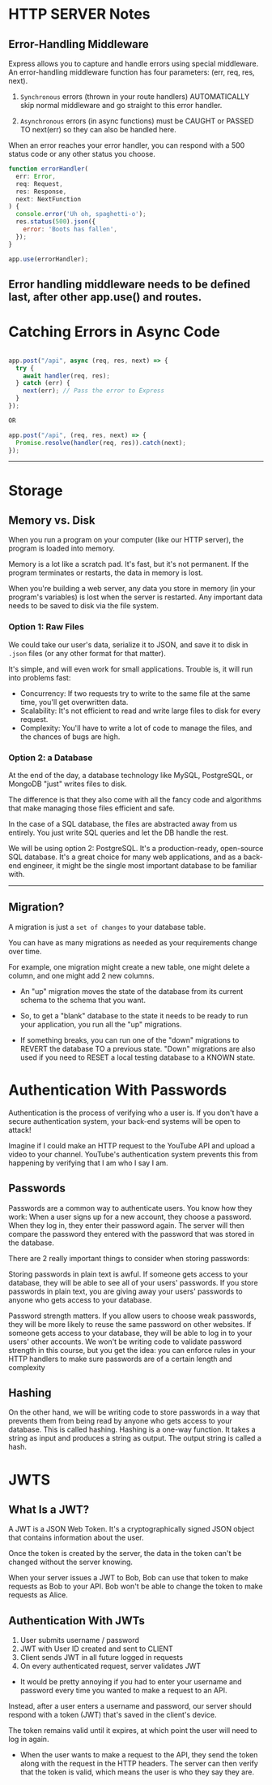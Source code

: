 # HTTP SERVER Notes

## Error-Handling Middleware

Express allows you to capture and handle errors using special middleware. An error-handling middleware function has four parameters: (err, req, res, next).

1. `Synchronous` errors (thrown in your route handlers) AUTOMATICALLY skip normal middleware and go straight to this error handler.

2. `Asynchronous` errors (in async functions) must be CAUGHT or PASSED TO next(err) so they can also be handled here.

When an error reaches your error handler, you can respond with a 500 status code or any other status you choose.

```js
function errorHandler(
  err: Error,
  req: Request,
  res: Response,
  next: NextFunction
) {
  console.error('Uh oh, spaghetti-o');
  res.status(500).json({
    error: 'Boots has fallen',
  });
}

app.use(errorHandler);
```

## Error handling middleware needs to be defined last, after other app.use() and routes.

# Catching Errors in Async Code

```js 

app.post("/api", async (req, res, next) => {
  try {
    await handler(req, res);
  } catch (err) {
    next(err); // Pass the error to Express
  }
});

OR

app.post("/api", (req, res, next) => {
  Promise.resolve(handler(req, res)).catch(next);
});

```

<hr />

# Storage

## Memory vs. Disk
When you run a program on your computer (like our HTTP server), the program is loaded into memory. 

Memory is a lot like a scratch pad. It's fast, but it's not permanent. If the program terminates or restarts, the data in memory is lost.

When you're building a web server, any data you store in memory (in your program's variables) is lost when the server is restarted. Any important data needs to be saved to disk via the file system.

### Option 1: Raw Files

We could take our user's data, serialize it to JSON, and save it to disk in `.json` files (or any other format for that matter). 

It's simple, and will even work for small applications. Trouble is, it will run into problems fast:

- Concurrency: If two requests try to write to the same file at the same time, you'll get overwritten data.
- Scalability: It's not efficient to read and write large files to disk for every request.
- Complexity: You'll have to write a lot of code to manage the files, and the chances of bugs are high.

### Option 2: a Database

At the end of the day, a database technology like MySQL, PostgreSQL, or MongoDB "just" writes files to disk. 

The difference is that they also come with all the fancy code and algorithms that make managing those files efficient and safe. 

In the case of a SQL database, the files are abstracted away from us entirely. You just write SQL queries and let the DB handle the rest.

We will be using option 2: PostgreSQL. It's a production-ready, open-source SQL database. It's a great choice for many web applications, and as a back-end engineer, it might be the single most important database to be familiar with.

<hr />

## Migration?

A migration is just a `set of changes` to your database table.

You can have as many migrations as needed as your requirements change over time. 

For example, one migration might create a new table, one might delete a column, and one might add 2 new columns.

- An "up" migration moves the state of the database from its current schema to the schema that you want.

- So, to get a "blank" database to the state it needs to be ready to run your application, you run all the "up" migrations.

- If something breaks, you can run one of the "down" migrations to REVERT the database TO a previous state. "Down" migrations are also used if you need to RESET a local testing database to a KNOWN state.

# Authentication With Passwords

Authentication is the process of verifying who a user is. If you don't have a secure authentication system, your back-end systems will be open to attack!

Imagine if I could make an HTTP request to the YouTube API and upload a video to your channel. YouTube's authentication system prevents this from happening by verifying that I am who I say I am.

## Passwords
Passwords are a common way to authenticate users. You know how they work: When a user signs up for a new account, they choose a password. When they log in, they enter their password again. The server will then compare the password they entered with the password that was stored in the database.

There are 2 really important things to consider when storing passwords:

Storing passwords in plain text is awful. If someone gets access to your database, they will be able to see all of your users' passwords. If you store passwords in plain text, you are giving away your users' passwords to anyone who gets access to your database.

Password strength matters. If you allow users to choose weak passwords, they will be more likely to reuse the same password on other websites. If someone gets access to your database, they will be able to log in to your users' other accounts.
We won't be writing code to validate password strength in this course, but you get the idea: you can enforce rules in your HTTP handlers to make sure passwords are of a certain length and complexity

## Hashing
On the other hand, we will be writing code to store passwords in a way that prevents them from being read by anyone who gets access to your database. This is called hashing. Hashing is a one-way function. It takes a string as input and produces a string as output. The output string is called a hash.

# JWTS

## What Is a JWT?

A JWT is a JSON Web Token. It's a cryptographically signed JSON object that contains information about the user.

Once the token is created by the server, the data in the token can't be changed without the server knowing.

When your server issues a JWT to Bob, Bob can use that token to make requests as Bob to your API. Bob won't be able to change the token to make requests as Alice.


## Authentication With JWTs

1) User submits username / password 
2) JWT with User ID created and sent to CLIENT
3) Client sends JWT in all future logged in requests
4) On every authenticated request, server validates JWT 

- It would be pretty annoying if you had to enter your username and password every time you wanted to make a request to an API. 

Instead, after a user enters a username and password, our server should respond with a token (JWT) that's saved in the client's device.

The token remains valid until it expires, at which point the user will need to log in again.

- When the user wants to make a request to the API, they send the token along with the request in the HTTP headers. The server can then verify that the token is valid, which means the user is who they say they are.

